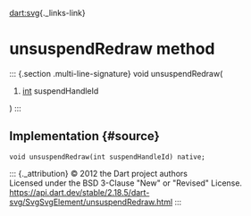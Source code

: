 [dart:svg](../../dart-svg/dart-svg-library){._links-link}

unsuspendRedraw method
======================

::: {.section .multi-line-signature}
void unsuspendRedraw(

1.  [int](../../dart-core/int-class) suspendHandleId

)
:::

Implementation {#source}
--------------

``` {.language-dart data-language="dart"}
void unsuspendRedraw(int suspendHandleId) native;
```

::: {._attribution}
© 2012 the Dart project authors\
Licensed under the BSD 3-Clause \"New\" or \"Revised\" License.\
<https://api.dart.dev/stable/2.18.5/dart-svg/SvgSvgElement/unsuspendRedraw.html>
:::
